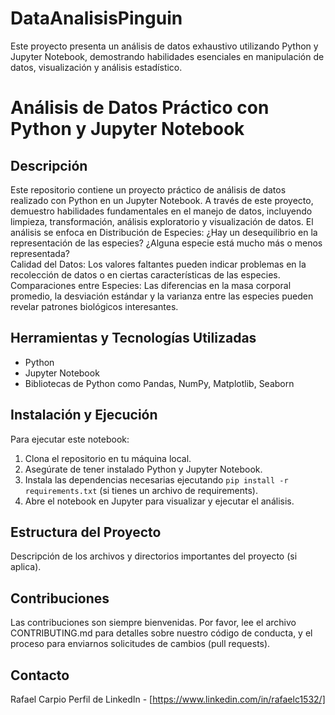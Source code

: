 # DataAnalisisPinguin
Este proyecto presenta un análisis de datos exhaustivo utilizando Python y Jupyter Notebook, demostrando habilidades esenciales en manipulación de datos, visualización y análisis estadístico.
# Análisis de Datos Práctico con Python y Jupyter Notebook

## Descripción
Este repositorio contiene un proyecto práctico de análisis de datos realizado con Python en un Jupyter Notebook. A través de este proyecto, demuestro habilidades fundamentales en el manejo de datos, incluyendo limpieza, transformación, análisis exploratorio y visualización de datos. El análisis se enfoca en Distribución de Especies: ¿Hay un desequilibrio en la representación de las especies? ¿Alguna especie está mucho más o menos representada?<br>
Calidad del Datos: Los valores faltantes pueden indicar problemas en la recolección de datos o en ciertas características de las especies.<br>
Comparaciones entre Especies: Las diferencias en la masa corporal promedio, la desviación estándar y la varianza entre las especies pueden revelar patrones biológicos interesantes.
## Herramientas y Tecnologías Utilizadas
- Python
- Jupyter Notebook
- Bibliotecas de Python como Pandas, NumPy, Matplotlib, Seaborn 

## Instalación y Ejecución
Para ejecutar este notebook:
1. Clona el repositorio en tu máquina local.
2. Asegúrate de tener instalado Python y Jupyter Notebook.
3. Instala las dependencias necesarias ejecutando `pip install -r requirements.txt` (si tienes un archivo de requirements).
4. Abre el notebook en Jupyter para visualizar y ejecutar el análisis.

## Estructura del Proyecto
Descripción de los archivos y directorios importantes del proyecto (si aplica).

## Contribuciones
Las contribuciones son siempre bienvenidas. Por favor, lee el archivo CONTRIBUTING.md para detalles sobre nuestro código de conducta, y el proceso para enviarnos solicitudes de cambios (pull requests).


## Contacto
Rafael Carpio
Perfil de LinkedIn - [https://www.linkedin.com/in/rafaelc1532/]
